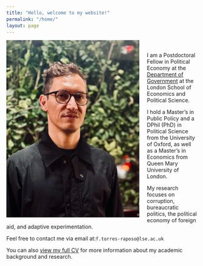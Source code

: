 ```yaml
---
title: "Hello, welcome to my website!"
permalink: "/home/"
layout: page
---
```


<img align="left" src="/Profile_2.jpeg" style="margin-right: 20px; width:350px; height:auto;">


<br> 

I am a Postdoctoral Fellow in Political Economy at the [Department of Government](https://www.lse.ac.uk/government/people/academic-staff/felipe-torres-raposo) at the London School of Economics and Political Science.

I hold a Master’s in Public Policy and a DPhil (PhD) in Political Science from the University of Oxford, as well as a Master’s in Economics from Queen Mary University of London.

My research focuses on corruption, bureaucratic politics, the political economy of foreign aid, and adaptive experimentation. 

Feel free to contact me via email at:`f.torres-raposo@lse.ac.uk`

You can also <a href="https://www.dropbox.com/scl/fi/45oaks8oukalk1v3ibgqp/CV_Felipe_Raposo.pdf?rlkey=tb15r384zadgjndlvvbpv7ysg&dl=0" target="_blank">view my full CV</a> for more information about my academic background and research.




